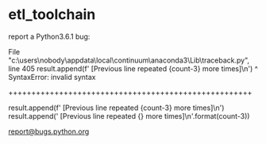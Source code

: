 # etl_toolchain

report a Python3.6.1 bug:

  File "c:\users\nobody\appdata\local\continuum\anaconda3\Lib\traceback.py", line 405
    result.append(f'  [Previous line repeated {count-3} more times]\n')
                                                                     ^
SyntaxError: invalid syntax


+++++++++++++++++++++++++++++++++++++++++++++++++++++

result.append(f'  [Previous line repeated {count-3} more times]\n')
result.append('  [Previous line repeated {} more times]\n'.format(count-3))

report@bugs.python.org
